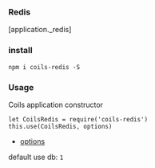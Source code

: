 ### Redis
[application._redis]

### install 
```
npm i coils-redis -S
```

### Usage

Coils application constructor
```
let CoilsRedis = require('coils-redis')
this.use(CoilsRedis, options)
```
- [options](https://github.com/NodeRedis/node_redis#options-object-properties)

default use db: `1`


